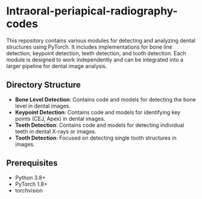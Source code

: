# Intraoral-periapical-radiography-codes

This repository contains various modules for detecting and analyzing dental structures using PyTorch. It includes implementations for bone line detection, keypoint detection, teeth detection, and tooth detection. Each module is designed to work independently and can be integrated into a larger pipeline for dental image analysis.

## Directory Structure

- **Bone Level Detection**: Contains code and models for detecting the bone level in dental images.
- **Keypoint Detection**: Contains code and models for identifying key points (CEJ, Apex) in dental images.
- **Teeth Detection**: Contains code and models for detecting individual teeth in dental X-rays or images.
- **Tooth Detection**: Focused on detecting single tooth structures in images.

## Prerequisites

- Python 3.8+
- PyTorch 1.8+
- torchvision
